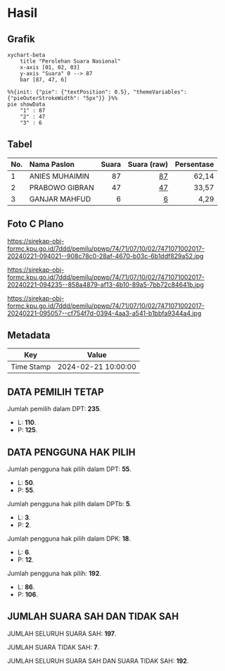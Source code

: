 # Hasil

## Grafik

```mermaid
xychart-beta
    title "Perolehan Suara Nasional"
    x-axis [01, 02, 03]
    y-axis "Suara" 0 --> 87
    bar [87, 47, 6]
```

```mermaid
%%{init: {"pie": {"textPosition": 0.5}, "themeVariables": {"pieOuterStrokeWidth": "5px"}} }%%
pie showData
    "1" : 87
    "2" : 47
    "3" : 6
```

## Tabel

| No. | Nama Paslon    | Suara | Suara (raw) | Persentase |
|:--- |:-------------- | -----:| -----------:| ----------:|
| 1   | ANIES MUHAIMIN | 87    | [87][p-1]   | 62,14      |
| 2   | PRABOWO GIBRAN | 47    | [47][p-2]   | 33,57      |
| 3   | GANJAR MAHFUD  | 6     | [6][p-3]    | 4,29       |


[p-1]: https://github.com/gigit-pemilu/pemilu-2024/blob/main/pilpres/hitung-suara/sub/74-sulawesi-tenggara/sub/71-kota-kendari/sub/07-wua-wua/sub/1002-bonggoeya/sub/017-tps/sub/paslon-1.txt
[p-2]: https://github.com/gigit-pemilu/pemilu-2024/blob/main/pilpres/hitung-suara/sub/74-sulawesi-tenggara/sub/71-kota-kendari/sub/07-wua-wua/sub/1002-bonggoeya/sub/017-tps/sub/paslon-2.txt
[p-3]: https://github.com/gigit-pemilu/pemilu-2024/blob/main/pilpres/hitung-suara/sub/74-sulawesi-tenggara/sub/71-kota-kendari/sub/07-wua-wua/sub/1002-bonggoeya/sub/017-tps/sub/paslon-3.txt

## Foto C Plano

https://sirekap-obj-formc.kpu.go.id/7ddd/pemilu/ppwp/74/71/07/10/02/7471071002017-20240221-094021--908c78c0-28af-4670-b03c-6b1ddf829a52.jpg

https://sirekap-obj-formc.kpu.go.id/7ddd/pemilu/ppwp/74/71/07/10/02/7471071002017-20240221-094235--858a4879-af13-4b10-89a5-7bb72c84641b.jpg

https://sirekap-obj-formc.kpu.go.id/7ddd/pemilu/ppwp/74/71/07/10/02/7471071002017-20240221-095057--cf754f7d-0394-4aa3-a541-b1bbfa9344a4.jpg


## Metadata

| Key        | Value               |
| ---------- | ------------------- |
| Time Stamp | 2024-02-21 10:00:00 |


## DATA PEMILIH TETAP

Jumlah pemilih dalam DPT: **235**.
 * L: **110**.
 * P: **125**.

## DATA PENGGUNA HAK PILIH

Jumlah pengguna hak pilih dalam DPT: **55**.
 * L: **50**.
 * P: **55**.

Jumlah pengguna hak pilih dalam DPTb: **5**.
 * L: **3**.
 * P: **2**.

Jumlah pengguna hak pilih dalam DPK: **18**.
 * L: **6**.
 * P: **12**.

Jumlah pengguna hak pilih: **192**.
 * L: **86**.
 * P: **106**.

## JUMLAH SUARA SAH DAN TIDAK SAH

JUMLAH SELURUH SUARA SAH: **197**.

JUMLAH SUARA TIDAK SAH: **7**.

JUMLAH SELURUH SUARA SAH DAN SUARA TIDAK SAH: **192**.


